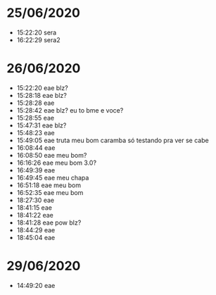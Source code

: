 # 25/06/2020

- 15:22:20 sera
- 16:22:29 sera2

# 26/06/2020

- 15:22:20 eae blz?
- 15:28:18 eae blz?
- 15:28:28 eae
- 15:28:42 eae blz? eu to bme e voce?
- 15:28:55 eae
- 15:47:31 eae blz?
- 15:48:23 eae
- 15:49:05 eae truta meu bom caramba só testando pra ver se cabe
- 16:08:44 eae
- 16:08:50 eae meu bom?
- 16:16:26 eae meu bom 3.0?
- 16:49:39 eae
- 16:49:45 eae meu chapa
- 16:51:18 eae meu bom
- 16:52:35 eae meu bom
- 18:27:30 eae
- 18:41:15 eae
- 18:41:22 eae
- 18:41:28 eae pow blz?
- 18:44:29 eae
- 18:45:04 eae

# 29/06/2020

- 14:49:20 eae

